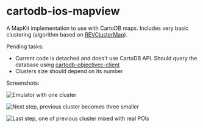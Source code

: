 cartodb-ios-mapview
=========================

A MapKit implementation to use with CartoDB maps. Includes very basic clustering (algorithm based on [REVClusterMap](https://github.com/RVLVR/REVClusterMap)).

Pending tasks:

 - Current code is detached and does't use CartoDB API. Should query the database using [cartodb-objectivec-client](https://github.com/jmnavarro/cartodb-objectivec-client)
 - Clusters size should depend on its number

Screenshots:

![Emulator with one cluster](https://github.com/jmnavarro/cartodb-ios-mapview/blob/master/img/ss01.png?raw=true)

![Next step, previous cluster becomes three smaller](https://github.com/jmnavarro/cartodb-ios-mapview/blob/master/img/ss02.png?raw=true)

![Last step, one of previous cluster mixed with real POIs](https://github.com/jmnavarro/cartodb-ios-mapview/blob/master/img/ss03.png?raw=true)

